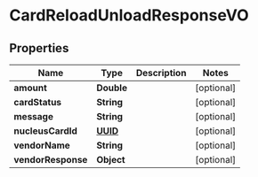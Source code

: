 
# CardReloadUnloadResponseVO

## Properties
Name | Type | Description | Notes
------------ | ------------- | ------------- | -------------
**amount** | **Double** |  |  [optional]
**cardStatus** | **String** |  |  [optional]
**message** | **String** |  |  [optional]
**nucleusCardId** | [**UUID**](UUID.md) |  |  [optional]
**vendorName** | **String** |  |  [optional]
**vendorResponse** | **Object** |  |  [optional]



